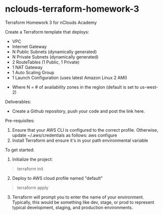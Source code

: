 # nclouds-terraform-homework-3
Terraform Homework 3 for nClouds Academy 

Create a Terraform template that deploys:
- VPC
- Internet Gateway
- N Public Subnets (dynamically generated)
- N Private Subnets (dynamically generated)
- 2 RouteTables (1 Public, 1 Private)
- 1 NAT Gateway
- 1 Auto Scaling Group 
- 1 Launch Configuration (uses latest Amazon Linux 2 AMI)
* Where N = # of availability zones in the region (default is set to us-west-2)

Deliverables:

- Create a Github repository, push your code and post the link here.

Pre-requisites:
1. Ensure that your AWS CLI is configured to the correct profile. Otherwise, update ~/.aws/credentials as follows:
aws configure
2. Install Terraform and ensure it's in your path environmental variable

To get started:
1) Initialize the project:
> terraform init

2) Deploy to AWS cloud profile named "default" 
> terraform apply

3) Terraform will prompt you to enter the name of your environment. Typically, this would be something like
   dev, stage, or prod to represent typical development, staging, and production environments. 

